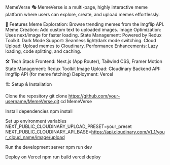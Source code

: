 MemeVerse 🎭
MemeVerse is a multi-page, highly interactive meme platform where users can explore, create, and upload memes effortlessly.

🚀 Features
Meme Exploration: Browse trending memes from the Imgflip API.
Meme Creation: Add custom text to uploaded images.
Image Optimization: Uses next/image for faster loading.
State Management: Powered by Redux Toolkit.
Dark Mode Support: Seamless light/dark mode switching.
Cloud Upload: Upload memes to Cloudinary.
Performance Enhancements: Lazy loading, code splitting, and caching.

🛠️ Tech Stack
Frontend: Next.js (App Router), Tailwind CSS, Framer Motion
State Management: Redux Toolkit
Image Upload: Cloudinary
Backend API: Imgflip API (for meme fetching)
Deployment: Vercel

🏗️ Setup & Installation

Clone the repository
git clone https://github.com/your-username/MemeVerse.git
cd MemeVerse

Install dependencies
npm install

Set up environment variables
NEXT_PUBLIC_CLOUDINARY_UPLOAD_PRESET=your_preset
NEXT_PUBLIC_CLOUDINARY_API_BASE=https://api.cloudinary.com/v1_1/your_cloud_name/image/upload

Run the development server
npm run dev

Deploy on Vercel
npm run build
vercel deploy
